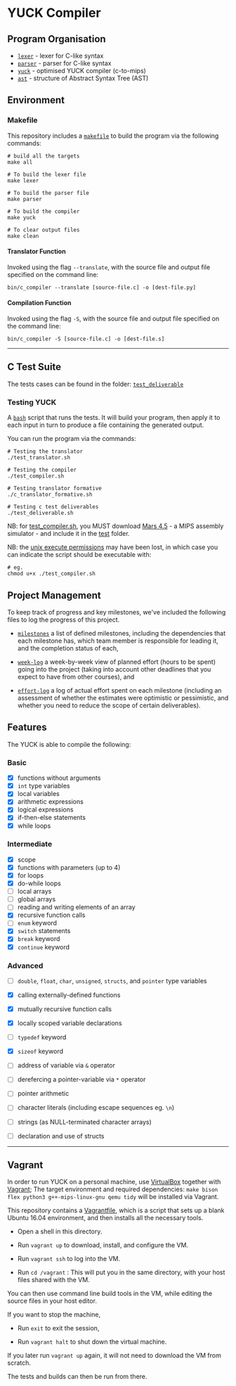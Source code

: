 # YUCK Compiler


## Program Organisation

- [`lexer`](/src/lexer.flex) - lexer for C-like syntax
- [`parser`](/src/parser.y) - parser for C-like syntax
- [`yuck`](/src/c_compiler.cpp) - optimised YUCK compiler (c-to-mips)
- [`ast`](/include) - structure of Abstract Syntax Tree (AST) 


## Environment


### Makefile

This repository includes a [`makefile`](/makefile) to build the program via the following commands:

``` shell
# build all the targets
make all

# To build the lexer file
make lexer

# To build the parser file
make parser

# To build the compiler
make yuck

# To clear output files
make clean
```

#### Translator Function

Invoked using the flag `--translate`, with the source file and output file specified on the command line:
```
bin/c_compiler --translate [source-file.c] -o [dest-file.py]
```


#### Compilation Function

Invoked using the flag `-S`, with the source file and output file specified on the command line:
```
bin/c_compiler -S [source-file.c] -o [dest-file.s]
```


---------------
## C Test Suite

The tests cases can be found in the folder: [`test_deliverable`](/test_deliverable/test_cases) 


### Testing YUCK

A [`bash`](https://en.wikipedia.org/wiki/Bash_(Unix_shell)) script that runs the tests. It will build your program, then apply it to each input in turn to produce a file containing the generated output.

You can run the program via the commands:
``` shell
# Testing the translator
./test_translator.sh

# Testing the compiler
./test_compiler.sh

# Testing translator formative
./c_translator_formative.sh

# Testing c test deliverables
./test_deliverable.sh

```
NB: for [test_compiler.sh](./test_compiler.sh), you MUST download [Mars 4.5](https://www.softpedia.com/get/Programming/Coding-languages-Compilers/Vollmar-MARS.shtml) - a MIPS assembly simulator - and include it in the [test](./test) folder.

NB: the [unix execute permissions](https://en.wikipedia.org/wiki/Modes_(Unix))
may have been lost, in which case you can indicate the script should be
executable with: 
````
# eg.
chmod u+x ./test_compiler.sh
````

## Project Management

To keep track of progress and key milestones, we've included the following files to log the progress of this project.

- [`milestones`](/management/milestones.csv) a list of defined milestones, including the dependencies that each milestone has, which team member is responsible for leading it, and the completion status of each,

- [`week-log`](/management/week-log.csv) a week-by-week view of planned effort (hours to be spent) going into the project (taking into account other deadlines that you expect to have from other courses), and

- [`effort-log`](/management/effort-log.csv) a log of actual effort spent on each milestone (including an assessment of whether the estimates were optimistic or pessimistic, and whether you need to reduce the scope of certain deliverables).



## Features

The YUCK is able to compile the following:

### Basic
- [x] functions without arguments
- [x] `int` type variables
- [x] local variables
- [x] arithmetic expressions
- [x] logical expressions
- [x] if-then-else statements
- [x] while loops

### Intermediate
- [x] scope
- [x] functions with parameters (up to 4)
- [x] for loops
- [x] do-while loops
- [ ] local arrays
- [ ] global arrays
- [ ] reading and writing elements of an array
- [x] recursive function calls
- [ ] `enum` keyword
- [x] `switch` statements
- [x] `break` keyword
- [x] `continue` keyword

### Advanced
- [ ] `double`, `float`, `char`, `unsigned`, `structs`, and `pointer` type variables
- [x] calling externally-defined functions
- [x] mutually recursive function calls
- [x] locally scoped variable declarations
- [ ] `typedef` keyword
- [x] `sizeof` keyword
- [ ] address of variable via `&` operator
- [ ] derefercing a pointer-variable via `*` operator
- [ ] pointer arithmetic
- [ ] character literals (including escape sequences eg. `\n`)
- [ ] strings (as NULL-terminated character arrays)
- [ ] declaration and use of structs


---------------
## Vagrant

In order to run YUCK on a personal machine, use [VirtualBox](https://www.virtualbox.org/) together with [Vagrant](https://www.vagrantup.com/); The target environment and required dependencies:  `make bison flex python3 g++-mips-linux-gnu qemu tidy`  will be installed via Vagrant.

This repository contains a [Vagrantfile](Vagrantfile), which is a script that sets up a blank Ubuntu 16.04 environment, and then installs all the necessary tools. 

- Open a shell in this directory.

- Run `vagrant up` to download, install, and configure the VM.

- Run `vagrant ssh` to log into the VM.

- Run `cd /vagrant` : This will put you in the same directory, with
your host files shared with the VM.

You can then use command line build tools in the VM, while editing
the source files in your host editor.

If you want to stop the machine,

- Run `exit` to exit the session,

- Run `vagrant halt` to shut down the virtual machine.

If you later run `vagrant up` again, it will not need to download the VM from scratch.

The tests and builds can then be run from there.

